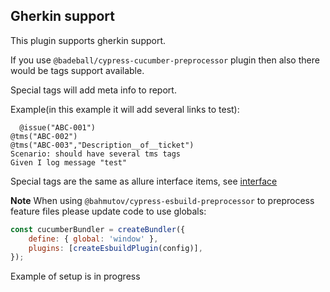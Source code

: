 ## Gherkin support

This plugin supports gherkin support.

If you use `@badeball/cypress-cucumber-preprocessor` plugin
then also there would be tags support available.

Special tags will add meta info to report.

Example(in this example it will add several links to test):
```gherkin
  @issue("ABC-001")
@tms("ABC-002")
@tms("ABC-003","Description__of__ticket")
Scenario: should have several tms tags
Given I log message "test"
```

Special tags are the same as allure interface items, see [interface](./interface.md)


**Note**
When using `@bahmutov/cypress-esbuild-preprocessor` to preprocess feature files
please update code to use globals:

```javascript
const cucumberBundler = createBundler({
    define: { global: 'window' },
    plugins: [createEsbuildPlugin(config)],
});
```
Example of setup is in progress